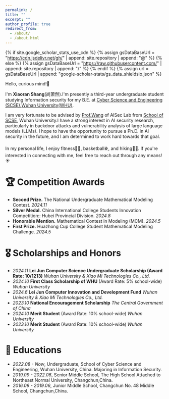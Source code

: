 ```yaml
---
permalink: /
title: ""
excerpt: ""
author_profile: true
redirect_from: 
  - /about/
  - /about.html
---
```


{% if site.google_scholar_stats_use_cdn %}
{% assign gsDataBaseUrl = "https://cdn.jsdelivr.net/gh/" | append: site.repository | append: "@" %}
{% else %}
{% assign gsDataBaseUrl = "https://raw.githubusercontent.com/" | append: site.repository | append: "/" %}
{% endif %}
{% assign url = gsDataBaseUrl | append: "google-scholar-stats/gs_data_shieldsio.json" %}

<span class='anchor' id='about-me'></span>

Hello, curious mind!🙌

I'm **Xiaoran Shang**(尚萧然).I'm presently a third-year undergraduate student studying Information security for my B.E. at [Cyber Science and Engineering (SCSE)](https://cse.whu.edu.cn/index.htm),[Wuhan University(WHU)](https://www.whu.edu.cn/).

I am very fortunate to be advised by [Prof.Wang](https://wangrun.github.io/) of AISec Lab from [School of SCSE](https://cse.whu.edu.cn/), Wuhan University.I have a strong interest in AI security research, particularly in backdoor attacks and vulnerability analysis of large language models (LLMs). I hope to have the opportunity to pursue a Ph.D. in AI security in the future, and I am determined to work hard towards that goal.

In my personal life, I enjoy fitness🏋️‍♂️, basketball⛹️, and hiking🧗‍♂️. If you're interested in connecting with me, feel free to reach out through any means!☀️

<!--
# 🔥 News
- *2023.10* :I won the Lei Jun Computer Science Undergraduate Scholarship.
-->

<!--
# 📝 Publications 
*前面的世界，以后再来探索吧*
-->

# 🏆 Competition Awards
- **Second Prize.** The National Undergraduate Mathematical Modeling Contest. *2024.11*
- **Silver Medal.** China International College Students Innovation Competition:: Hubei Provincial Division. *2024.8*
- **Honorable Mention.** Mathematical Contest in Modeling (MCM). *2024.5*
- **First Prize.** Huazhong Cup College Student Mathematical Modeling Challenge. *2024.5*




# 🎖 Scholarships and Honors
- *2024.11* **Lei Jun Computer Science Undergraduate Scholarship (Award Rate: 10/1213)**  *Wuhan University & Xiao Mi Technologies Co., Ltd.*
- *2024.10* **First Class Scholarship of WHU** (Award Rate: 5% school-wide) *Wuhan University*
- *2024.6* **Lei Jun Computer Innovation and Development Fund**  *Wuhan University & Xiao Mi Technologies Co., Ltd.*
- *2023.10* **National Encouragement Scholarship**  *The Central Government of China*
- *2024.10* **Merit Student**  (Award Rate: 10% school-wide) *Wuhan University*
- *2023.10* **Merit Student**  (Award Rate: 10% school-wide) *Wuhan University*


# 📖 Educations
- *2022.08 - Now*, Undergraduate, School of Cyber Science and Engineering, Wuhan University, China. Majoring in Information Security. 
- *2019.09 - 2022.06*, Senior Middle School, The High School Attached to Northeast Normal University, Changchun,China.
- *2016.09 - 2019.06*, Junior Middle School, Changchun No. 48 Middle School, Changchun,China.

<!--
# 🎡 Activities
## Academic Services
*前面的世界，以后再来探索吧*
## Invited talks (Selected)
*前面的世界，以后再来探索吧*
-->

<!--
# 🔗 Useful Links
##  🤖 Course Recommendations

- *[高等数学-兆筱小分队](https://www.bilibili.com/video/BV1dJ411c7ab/?spm_id_from=333.788&vd_source=a8a064bcbd088bc6388119f018c52df7)*

- *[线性代数-limite](https://www.bilibili.com/video/BV1L7411a7Rz/?spm_id_from=333.999.0.0&vd_source=a8a064bcbd088bc6388119f018c52df7)*

- *[Essence of linear algebra](https://www.bilibili.com/video/BV1ys411472E/?spm_id_from=333.999.0.0&vd_source=a8a064bcbd088bc6388119f018c52df7)*

- *[Linear Algebra](https://www.youtube.com/watch?v=uUrt8xgdMbs&list=PLJV_el3uVTsNmr39gwbyV-0KjULUsN7fW)*

- *[汇编语言(王爽)](https://www.bilibili.com/video/BV1Wu411B72F/?spm_id_from=333.999.0.0&vd_source=a8a064bcbd088bc6388119f018c52df7)*

- *[c语言程序设计-翁凯](https://www.icourse163.org/spoc/course/zju-121004?tid=150003#/info)*

- *[CS231n Deep Learning for Computer Vision](http://cs231n.stanford.edu/)*

## 💻 Coding Skills

- *[GIT-菜鸟教程](https://www.runoob.com/git/git-tutorial.html)*

- *[Python最佳实践指南](http://itpcb.com/docs/pythonguide/)*

- *[Pytorch入门教程-小土堆](https://www.bilibili.com/video/BV1hE411t7RN/?spm_id_from=333.999.0.0&vd_source=a8a064bcbd088bc6388119f018c52df7)*

## 🧭 Examination or Study Guides

At present, I have no time to upload all the guides. If you need more, please send me an email (of course you need attach your grade, class and name).

-  *[网安导论知识点总结](https://github.com/1NormalGuy/1normalguy.github.io/raw/main/docs/dl.pdf)*

- *[指针数组 & 数组指针 & 二级指针 辨析](https://github.com/1NormalGuy/1normalguy.github.io/raw/main/docs/points.pdf)*

- *[2023年（2024届）网安院保研打分细则](https://github.com/1NormalGuy/1normalguy.github.io/raw/main/docs/2023baoyan.pdf)*

- *[武汉大学毕业论文&实验报告latex模版-overleaf](https://cn.overleaf.com/latex/templates/tagged/whu)*

-->

<!--## 📚 Textbooks

At present, I have no time to upload all the textbooks. If you need more, please send me an email (of course you need attach your grade, class and name).

- *[高等数学（下）-武汉大学](https://github.com/1NormalGuy/1normalguy.github.io/raw/main/docs\高等数学(上).pdf)*
-->


<!--
- 计算机设计大赛经验分享, Spring 2023. \[[Slides](https://github.com/AntigoneRandy/antigonerandy.github.io/raw/main/docs/ComputerDeignCompetition.pdf)\]

- 竞赛经验漫谈, Fall 2022. \[[Slides](https://github.com/AntigoneRandy/antigonerandy.github.io/raw/main/docs/Competitions-2022Fall.pdf)\]

- 新老生经验交流会, Fall 2021. \[[Slides and Other Materials](https://github.com/AntigoneRandy/antigonerandy.github.io/raw/main/docs/ExperienceSharing2021Winter.zip)\]
-->


<!--
$^\dagger$: equal contribution, $^*$: corresponding author
-->
<!-- ## 🛰️ Geoinformatics & Remote Sensing
- [Optimized Design Method for Satellite Constellation Configuration Based on Real-time Coverage Area Evaluation](https://ieeexplore.ieee.org/document/9963835)   
Jiahao Zhou, **Boheng Li**, Qingxiang Meng   
*The 29th International Conference on Geoinformatics (CPGIS), 2022*

- [Comprehensive Evaluation of Emergency Shelters in Wuhan City Based on GIS](https://ieeexplore.ieee.org/document/9963810)   
Tingyu Luo, **Boheng Li**, Jiahao Zhou, Qingxiang Meng   
*The 29th International Conference on Geoinformatics (CPGIS), 2022* -->

<!-- ## 🤖️ AI Security, Privacy & Intellectual Property (IP) Protection -->
<!--
- [What can Discriminator do? Towards Box-free Ownership Verification of Generative Adversarial Networks](https://arxiv.org/abs/2307.15860)   
Ziheng Huang$^\dagger$, **Boheng Li**$^\dagger$, Yan Cai, Run Wang, Shangwei Guo, Liming Fang, Jing Chen, Lina Wang   
*International Conference on Computer Vision (ICCV), 2023*

- [Free Fine-tuning: A Plug-and-Play Watermarking Scheme for Deep Neural Networks](https://arxiv.org/abs/2210.07809)   
Run Wang, Jixing Ren, **Boheng Li**, Tianyi She, Wenhui Zhang, Liming Fang, Jing Chen, Lina Wang  
*ACM Multimedia (MM), 2023*

- [Dual-level Interaction for Domain Adaptive Semantic Segmentation](https://arxiv.org/abs/2307.07972)   
Dongyu Yao, **Boheng Li**$^\*$   
*ICCV Workshop on Uncertainty Quantification for Computer Vision (UnCV), 2023*


Other 2 papers regarding IP protection of DL have currently been submitted to CCF-A tier conferences.
<!-- ## 🖨️ Preprints & In Submission
-->

<!-- # 💻 Internships
To be updated. -->

<!-- # 🔗 Useful Links

## Courses

- [Linear Algebra (Hung-yi Lee, NTU, 2018)](https://www.youtube.com/watch?v=uUrt8xgdMbs&list=PLJV_el3uVTsNmr39gwbyV-0KjULUsN7fW)

- [CS229: Machine Learning](https://cs229.stanford.edu/)

- [CS230 Deep Learning](https://cs230.stanford.edu/)

- [CS231n Deep Learning for Computer Vision](http://cs231n.stanford.edu/)

- [CS224n: Natural Language Processing with Deep Learning](http://web.stanford.edu/class/cs224n/)

- [CS131 Computer Vision: Foundations and Applications](http://vision.stanford.edu/teaching/cs131_fall2223/index.html)

- [北京邮电大学鲁鹏-计算机视觉 清晰版 国家级精品课程](https://www.bilibili.com/video/BV1VW4y1v7Ph/)

- [火炉课堂-深度学习 (厦门大学)](https://www.bilibili.com/video/BV1qq4y1f7Fm)

- [中科大-凸优化](https://www.bilibili.com/video/av40868517)

- [The Next Step for Machine Learning (Hung-yi Lee, NTU, 2019)](https://www.youtube.com/watch?v=XnyM3-xtxHs&list=PLJV_el3uVTsOK_ZK5L0Iv_EQoL1JefRL4)

- [人工智能的数学基础（清华出版社）](https://www.bilibili.com/video/BV15N4y1w7e1/)

- [理解机器学习](https://www.bilibili.com/video/BV1hg411h7ys)

## Writing

- 英文学术论文写作指南 \[[link](https://www.bilibili.com/video/BV1aa411H757/)\]

- 学术规范与论文写作-南开大学程明明 \[[link](https://www.bilibili.com/video/BV18F411M7YL/)\]

- [Matplotlib cheatsheets and handouts](https://matplotlib.org/cheatsheets/)

- [十分钟掌握Seaborn，进阶Python数据可视化分析](https://zhuanlan.zhihu.com/p/49035741)

- [科学写作与哲学](https://zhuanlan.zhihu.com/p/433168083)

- [绘图软件/编程大全](https://www.bilibili.com/video/BV1gR4y1y76U)

- [如何进行高质量科研论文的写作：Shui Yu 悉尼科技大学](https://www.bilibili.com/video/BV1a8411s7Nr?p=1)

## 💻 Coding Skills

- Python最佳实践指南 \[[link](http://itpcb.com/docs/pythonguide/)\]

- Python Cookbook 3rd Edition Documentation \[[link](http://itpcb.com/docs/python3cookbook/)\]

- 🥡 Git 菜单 \[[link](http://itpcb.com/docs/gitrecipes/)\]

- Linux 基础与工具教程 \[[link](http://itpcb.com/docs/linuxtools/base/index.html)\]

## 🤖️ Artificial Intelligence & Deep Learning

- 新手如何入门pytorch？ \[[link](https://www.zhihu.com/question/55720139/answer/2788304721)\]

- 人工智能与Pytorch深度学习 \[[link](https://space.bilibili.com/100682193/channel/collectiondetail?sid=689091)\]

- [A PyTorch Tools, best practices & Styleguide](https://github.com/IgorSusmelj/pytorch-styleguide)

## Roadmap

- [科研人必看！盘点那些最好用的 AI 学术科研工具](https://zhuanlan.zhihu.com/p/153279496)

- [本科生如何自学机器学习？](https://www.zhihu.com/question/332726203/answer/737596538)

- [计算机视觉中的对抗样本 (Adversarial example)](https://zhuanlan.zhihu.com/p/352456539)

- [简单梳理一下机器学习可解释性 (Interpretability)](https://zhuanlan.zhihu.com/p/141013178)

## Misc

- [网络安全领域的科学研究和论文发表 美国西北大学 Xinyu Xing](https://www.bilibili.com/video/BV1Le4y1S7uw)

- [CVPR 9999 Best Paper——《一种加辣椒的番茄炒蛋》](https://zhuanlan.zhihu.com/p/433237905)

- [深度学习理论与实践---深度学习中的信息论：熵、最短编码、交叉熵与互信息](https://zhuanlan.zhihu.com/p/565412701)

- [Pytorch实验代码的亿些小细节](https://github.com/ahangchen/windy-afternoon/blob/master/ml/pratice/torch_best_practice.md)

- [【万字长文详解】Python库collections，让你击败99%的Pythoner](https://zhuanlan.zhihu.com/p/343747724)

- [记一次神奇的 Rebuttal 经历](https://zhuanlan.zhihu.com/p/353761920)

- [精美的终端工具 - Rich](https://www.zhihu.com/question/317758961/answer/2627662722)

- [有没有什么可以节省大量时间的 Deep Learning 效率神器？-深度学习可视化中间变量的神器Visualizer](https://www.zhihu.com/question/384519338/answer/2620414587)

- [AI-research-tools](https://github.com/bighuang624/AI-research-tools/blob/master/README.md#ai-research-tools)

- [自动超参数搜索工具optuna](https://github.com/optuna/optuna)

- [科研写作技巧](https://www.zhihu.com/question/528654768/answer/2452424449) -->
